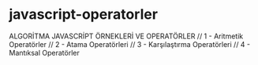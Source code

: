 # javascript-operatorler
ALGORİTMA JAVASCRİPT ÖRNEKLERİ VE OPERATÖRLER
// 1 - Aritmetik Operatörler
// 2 - Atama Operatörleri
// 3 - Karşılaştırma Operatörleri
// 4 - Mantıksal Operatörler
